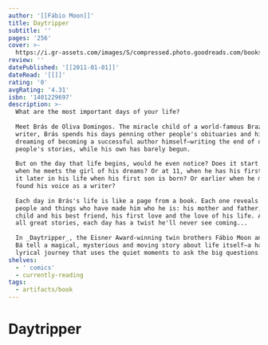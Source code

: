 ```yaml
---
author: '[[Fábio Moon]]'
title: Daytripper
subtitle: ''
pages: '256'
cover: >-
  https://i.gr-assets.com/images/S/compressed.photo.goodreads.com/books/1327876816l/8477057.jpg
review: ''
datePublished: '[[2011-01-01]]'
dateRead: '[[]]'
rating: '0'
avgRating: '4.31'
isbn: '1401229697'
description: >-
  What are the most important days of your life?  
    
  Meet Brás de Oliva Domingos. The miracle child of a world-famous Brazilian
  writer, Brás spends his days penning other people's obituaries and his nights
  dreaming of becoming a successful author himself—writing the end of other
  people's stories, while his own has barely begun.  
    
  But on the day that life begins, would he even notice? Does it start at 21
  when he meets the girl of his dreams? Or at 11, when he has his first kiss? Is
  it later in his life when his first son is born? Or earlier when he might have
  found his voice as a writer?  
    
  Each day in Brás's life is like a page from a book. Each one reveals the
  people and things who have made him who he is: his mother and father, his
  child and his best friend, his first love and the love of his life. And like
  all great stories, each day has a twist he'll never see coming...  
    
  In _Daytripper_, the Eisner Award-winning twin brothers Fábio Moon and Gabriel
  Bá tell a magical, mysterious and moving story about life itself—a hauntingly
  lyrical journey that uses the quiet moments to ask the big questions.
shelves:
  - ' comics'
  - currently-reading
tags:
  - artifacts/book
---
```

#  Daytripper
